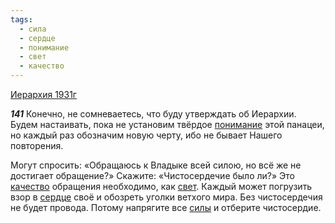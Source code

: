 ```yaml
---
tags:
  - сила
  - сердце
  - понимание
  - свет
  - качество
---
```


[Иерархия 1931г](/agni/1931)

___141___
Конечно, не сомневаетесь, что буду утверждать об Иерархии. Будем настаивать, пока не установим твёрдое [понимание](/tag/#понимание) этой панацеи, но каждый раз обозначим новую черту, ибо не бывает Нашего повторения.   

Могут спросить: «Обращаюсь к Владыке всей силою, но всё же не достигает обращение?» Скажите: «Чистосердечие было ли?» Это [качество](/tag/#качество) обращения необходимо, как [свет](/tag/#свет). Каждый может погрузить взор в [сердце](/tag/#сердце) своё и обозреть уголки ветхого мира. Без чистосердечия не будет провода. Потому напрягите все [силы](/tag/#сила) и отберите чистосердие.   

